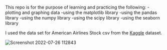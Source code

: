<!-- Create read me -->

This repo is for the purpose of learning and practicing the following:
-plotting and graphing data
-using the matplotlib library
-using the pandas library
-using the numpy library
-using the scipy library
-using the seaborn library

I used the data set for American Airlines Stock csv from the [Kaggle](https://www.kaggle.com/datasets/camnugent/sandp500) dataset.

![Screenshot 2022-07-26 112843](https://user-images.githubusercontent.com/24461319/181060813-fb3f1ccd-f891-4749-8eb7-315a0275778b.png)
